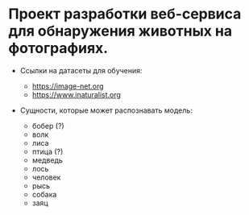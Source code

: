 # Проект разработки веб-сервиса для обнаружения животных на фотографиях.

* Ссылки на датасеты для обучения:
  - https://image-net.org
  - https://www.inaturalist.org

* Сущности, которые может распознавать модель:
  - бобер (?)
  - волк
  - лиса
  - птица (?)
  - медведь
  - лось
  - человек
  - рысь
  - собака
  - заяц
